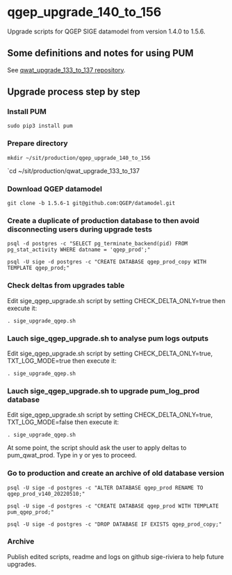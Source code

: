 # qgep_upgrade_140_to_156
Upgrade scripts for QGEP SIGE datamodel from version 1.4.0 to 1.5.6.

## Some definitions and notes for using PUM
See [qwat_upgrade_133_to_137 repository](https://github.com/sige-riviera/qwat_upgrade_133_to_137#some-definitions-and-notes-for-using-pum).

## Upgrade process step by step

### Install PUM
`sudo pip3 install pum`

### Prepare directory
`mkdir ~/sit/production/qgep_upgrade_140_to_156`

`cd ~/sit/production/qwat_upgrade_133_to_137

### Download QGEP datamodel
`git clone -b 1.5.6-1 git@github.com:QGEP/datamodel.git`

### Create a duplicate of production database to then avoid disconnecting users during upgrade tests
`psql -d postgres -c "SELECT pg_terminate_backend(pid) FROM pg_stat_activity WHERE datname = 'qgep_prod';"`

`psql -U sige -d postgres -c "CREATE DATABASE qgep_prod_copy WITH TEMPLATE qgep_prod;"`

### Check deltas from upgrades table
Edit sige_qgep_upgrade.sh script by setting CHECK_DELTA_ONLY=true then execute it:

`. sige_upgrade_qgep.sh`

### Lauch sige_qgep_upgrade.sh to analyse pum logs outputs
Edit sige_qgep_upgrade.sh script by setting CHECK_DELTA_ONLY=true, TXT_LOG_MODE=true then execute it:

`. sige_upgrade_qgep.sh`

### Lauch sige_qgep_upgrade.sh to upgrade pum_log_prod database
Edit sige_qgep_upgrade.sh script by setting CHECK_DELTA_ONLY=true, TXT_LOG_MODE=false then execute it:

`. sige_upgrade_qgep.sh`

At some point, the script should ask the user to apply deltas to pum_qwat_prod. Type in y or yes to proceed.

### Go to production and create an archive of old database version
`psql -U sige -d postgres -c "ALTER DATABASE qgep_prod RENAME TO qgep_prod_v140_20220510;"`

`psql -U sige -d postgres -c "CREATE DATABASE qgep_prod WITH TEMPLATE pum_qgep_prod;"`

`psql -U sige -d postgres -c "DROP DATABASE IF EXISTS qgep_prod_copy;"`

### Archive
Publish edited scripts, readme and logs on github sige-riviera to help future upgrades.
